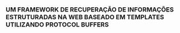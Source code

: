 ### UM FRAMEWORK DE RECUPERAÇÃO DE INFORMAÇÕES ESTRUTURADAS NA WEB BASEADO EM TEMPLATES UTILIZANDO PROTOCOL BUFFERS
